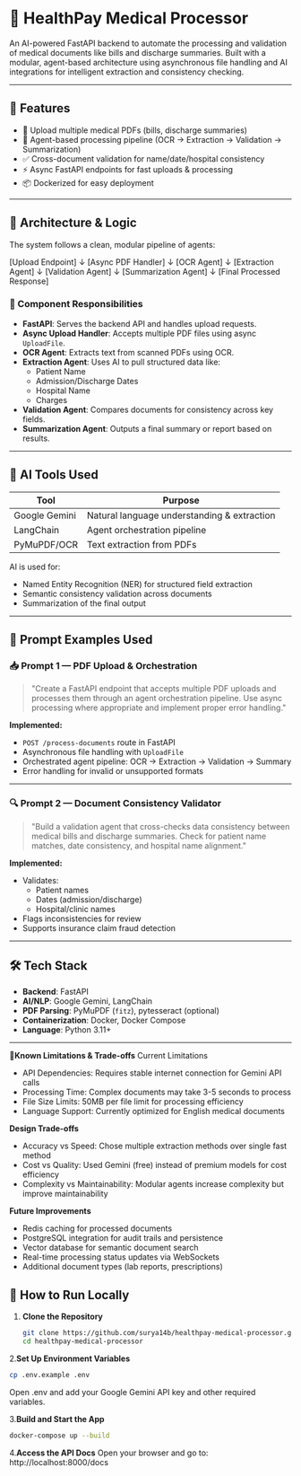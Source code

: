 # 🏥 HealthPay Medical Processor

An AI-powered FastAPI backend to automate the processing and validation of medical documents like bills and discharge summaries. Built with a modular, agent-based architecture using asynchronous file handling and AI integrations for intelligent extraction and consistency checking.

---

## 🚀 Features

- 📄 Upload multiple medical PDFs (bills, discharge summaries)
- 🤖 Agent-based processing pipeline (OCR → Extraction → Validation → Summarization)
- ✅ Cross-document validation for name/date/hospital consistency
- ⚡ Async FastAPI endpoints for fast uploads & processing
- 📦 Dockerized for easy deployment

---

## 🧠 Architecture & Logic

The system follows a clean, modular pipeline of agents:

[Upload Endpoint]
↓
[Async PDF Handler]
↓
[OCR Agent]
↓
[Extraction Agent]
↓
[Validation Agent]
↓
[Summarization Agent]
↓
[Final Processed Response]


### 🧩 Component Responsibilities

- **FastAPI**: Serves the backend API and handles upload requests.
- **Async Upload Handler**: Accepts multiple PDF files using async `UploadFile`.
- **OCR Agent**: Extracts text from scanned PDFs using OCR.
- **Extraction Agent**: Uses AI to pull structured data like:
  - Patient Name
  - Admission/Discharge Dates
  - Hospital Name
  - Charges
- **Validation Agent**: Compares documents for consistency across key fields.
- **Summarization Agent**: Outputs a final summary or report based on results.

---

## 🤖 AI Tools Used

| Tool            | Purpose                                      |
|-----------------|----------------------------------------------|
| Google Gemini   | Natural language understanding & extraction  |
| LangChain       | Agent orchestration pipeline                 |
| PyMuPDF/OCR     | Text extraction from PDFs                    |

AI is used for:
- Named Entity Recognition (NER) for structured field extraction
- Semantic consistency validation across documents
- Summarization of the final output

---

## 💬 Prompt Examples Used

### 📥 Prompt 1 — PDF Upload & Orchestration

> "Create a FastAPI endpoint that accepts multiple PDF uploads and processes them through an agent orchestration pipeline. Use async processing where appropriate and implement proper error handling."

**Implemented:**
- `POST /process-documents` route in FastAPI
- Asynchronous file handling with `UploadFile`
- Orchestrated agent pipeline: OCR → Extraction → Validation → Summary
- Error handling for invalid or unsupported formats

---

### 🔍 Prompt 2 — Document Consistency Validator

> "Build a validation agent that cross-checks data consistency between medical bills and discharge summaries. Check for patient name matches, date consistency, and hospital name alignment."

**Implemented:**
- Validates:
  - Patient names
  - Dates (admission/discharge)
  - Hospital/clinic names
- Flags inconsistencies for review
- Supports insurance claim fraud detection

---

## 🛠️ Tech Stack

- **Backend**: FastAPI
- **AI/NLP**: Google Gemini, LangChain
- **PDF Parsing**: PyMuPDF (`fitz`), pytesseract (optional)
- **Containerization**: Docker, Docker Compose
- **Language**: Python 3.11+

---

🚨**Known Limitations & Trade-offs**
Current Limitations

- API Dependencies: Requires stable internet connection for Gemini API calls
- Processing Time: Complex documents may take 3-5 seconds to process
- File Size Limits: 50MB per file limit for processing efficiency
- Language Support: Currently optimized for English medical documents

**Design Trade-offs**

- Accuracy vs Speed: Chose multiple extraction methods over single fast method
- Cost vs Quality: Used Gemini (free) instead of premium models for cost efficiency
- Complexity vs Maintainability: Modular agents increase complexity but improve maintainability

**Future Improvements**

- Redis caching for processed documents
- PostgreSQL integration for audit trails and persistence
- Vector database for semantic document search
- Real-time processing status updates via WebSockets
- Additional document types (lab reports, prescriptions)

## 🧪 How to Run Locally

1. **Clone the Repository**

   ```bash
   git clone https://github.com/surya14b/healthpay-medical-processor.git
   cd healthpay-medical-processor
   
2.**Set Up Environment Variables**

 ```bash
cp .env.example .env
```
Open .env and add your Google Gemini API key and other required variables.

3.__Build and Start the App__

```bash
docker-compose up --build
```

4.__Access the API Docs__
Open your browser and go to:
http://localhost:8000/docs
